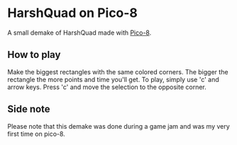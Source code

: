 # HarshQuad on Pico-8
A small demake of HarshQuad made with [Pico-8](http://www.lexaloffle.com/pico-8.php).

## How to play
Make the biggest rectangles with the same colored corners. The bigger the rectangle the more points and time you'll get.
To play, simply use 'c' and arrow keys. Press 'c' and move the selection to the opposite corner.

## Side note
Please note that this demake was done during a game jam and was my very first time on pico-8.
